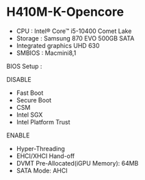 # H410M-K-Opencore

- CPU : Intel® Core™ i5-10400 Comet Lake
- Storage : Samsung 870 EVO 500GB SATA
- Integrated graphics UHD 630
- SMBIOS : Macmini8,1

BIOS Setup :

DISABLE 
- Fast Boot
- Secure Boot
- CSM
- Intel SGX
- Intel Platform Trust

ENABLE
- Hyper-Threading
- EHCI/XHCI Hand-off
- DVMT Pre-Allocated(iGPU Memory): 64MB
- SATA Mode: AHCI

